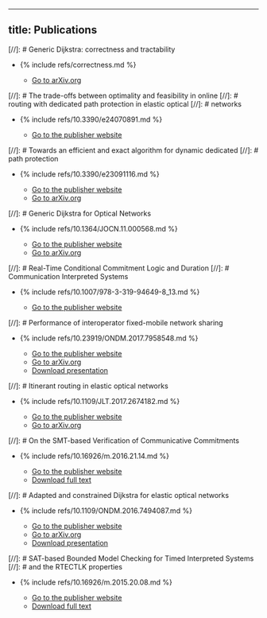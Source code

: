 <!-- -*- coding: utf-8 -*- -->

---
title: Publications
---

[//]: # Generic Dijkstra: correctness and tractability

* {% include refs/correctness.md %}

  * [Go to arXiv.org](https://arxiv.org/abs/2204.13547)

[//]: # The trade-offs between optimality and feasibility in online
[//]: # routing with dedicated path protection in elastic optical
[//]: # networks

* {% include refs/10.3390/e24070891.md %}

  * [Go to the publisher website](https://doi.org/10.3390/e24070891)

[//]: # Towards an efficient and exact algorithm for dynamic dedicated
[//]: # path protection

* {% include refs/10.3390/e23091116.md %}

  * [Go to the publisher website](https://doi.org/10.3390/e23091116)
  * [Go to arXiv.org](https://arxiv.org/abs/1905.04581)

[//]: # Generic Dijkstra for Optical Networks

* {% include refs/10.1364/JOCN.11.000568.md %}

  * [Go to the publisher website](https://doi.org/10.1364/JOCN.11.000568)
  * [Go to arXiv.org](https://arxiv.org/abs/1810.04481)

[//]: # Real-Time Conditional Commitment Logic and Duration
[//]: # Communication Interpreted Systems

* {% include refs/10.1007/978-3-319-94649-8_13.md %}

  * [Go to the publisher
    website](https://doi.org/10.1007/978-3-319-94649-8_13)

[//]: # Performance of interoperator fixed-mobile network sharing

* {% include refs/10.23919/ONDM.2017.7958548.md %}

  * [Go to the publisher
    website](https://doi.org/10.23919/ONDM.2017.7958548)
  * [Go to arXiv.org](https://arxiv.org/abs/1611.01093)
  * [Download presentation](ondm2017-presentation.pdf)

[//]: # Itinerant routing in elastic optical networks

* {% include refs/10.1109/JLT.2017.2674182.md %}

  * [Go to the publisher
    website](https://doi.org/10.1109/JLT.2017.2674182)
  * [Go to arXiv.org](https://arxiv.org/abs/1609.04906)

[//]: # On the SMT-based Verification of Communicative Commitments

* {% include refs/10.16926/m.2016.21.14.md %}

  * [Go to the publisher website](https://doi.org/10.16926/m.2016.21.14)
  * [Download full text](ajd3.pdf)

[//]: # Adapted and constrained Dijkstra for elastic optical networks

* {% include refs/10.1109/ONDM.2016.7494087.md %}

  * [Go to the publisher website](https://doi.org/10.1109/ONDM.2016.7494087)
  * [Go to arXiv.org](https://arxiv.org/abs/1904.06994)
  * [Download presentation](ondm2016-presentation.pdf)

[//]: # SAT-based Bounded Model Checking for Timed Interpreted Systems
[//]: # and the RTECTLK properties

* {% include refs/10.16926/m.2015.20.08.md %}

  * [Go to the publisher website](https://doi.org/10.16926/m.2015.20.08)
  * [Download full text](ajd2.pdf)
